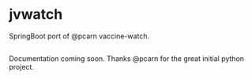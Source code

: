 # jvwatch
SpringBoot port of @pcarn vaccine-watch. 

##
Documentation coming soon.  Thanks @pcarn for the great initial python project.
